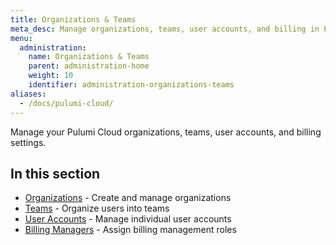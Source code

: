 ```yaml
---
title: Organizations & Teams
meta_desc: Manage organizations, teams, user accounts, and billing in Pulumi Cloud.
menu:
  administration:
    name: Organizations & Teams
    parent: administration-home
    weight: 10
    identifier: administration-organizations-teams
aliases:
  - /docs/pulumi-cloud/
---
```


Manage your Pulumi Cloud organizations, teams, user accounts, and billing settings.

## In this section

- [Organizations](/docs/administration/organizations-teams/organizations/) - Create and manage organizations
- [Teams](/docs/administration/organizations-teams/teams/) - Organize users into teams
- [User Accounts](/docs/administration/organizations-teams/accounts/) - Manage individual user accounts
- [Billing Managers](/docs/administration/organizations-teams/billing-managers/) - Assign billing management roles

